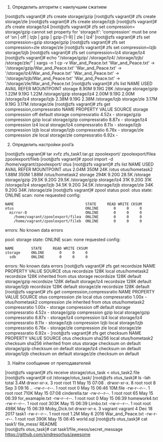 1. Определить алгоритм с наилучшим сжатием

[root@zfs vagrant]# zfs create storage/gzip
[root@zfs vagrant]# zfs create storage/zle
[root@zfs vagrant]# zfs create storage/lzjb
[root@zfs vagrant]# zfs create storage/lz4
[root@zfs vagrant]# zfs set compression= storage/gzip
cannot set property for 'storage/t': 'compression' must be one of 'on | off | lzjb | gzip | gzip-[1-9] | zle | lz4'
[root@zfs vagrant]# zfs set compression=gzip storage/gzip
[root@zfs vagrant]# zfs set compression=zle storage/zle
[root@zfs vagrant]# zfs set compression=lzjb storage/lzjb
[root@zfs vagrant]# zfs set compression=lz4 storage/lz4
[root@zfs vagrant]# echo "/storage/gzip/ /storage/lz4/ /storage/lzjb/ /storage/zle/" | xargs -n 1 cp -v War_and_Peace.txt
'War_and_Peace.txt' -> '/storage/gzip/War_and_Peace.txt'
'War_and_Peace.txt' -> '/storage/lz4/War_and_Peace.txt'
'War_and_Peace.txt' -> '/storage/lzjb/War_and_Peace.txt'
'War_and_Peace.txt' -> '/storage/zle/War_and_Peace.txt
[root@zfs vagrant]# zfs list
NAME           USED  AVAIL     REFER  MOUNTPOINT
storage       8.90M  9.19G       28K  /storage
storage/gzip  1.22M  9.19G     1.22M  /storage/gzip
storage/lz4   2.00M  9.19G     2.00M  /storage/lz4
storage/lzjb  2.38M  9.19G     2.38M  /storage/lzjb
storage/zle   3.17M  9.19G     3.17M  /storage/zle
[root@zfs vagrant]# zfs get compression,compressratio
NAME            PROPERTY       VALUE     SOURCE
storage         compression    off       default
storage         compressratio  4.52x     -
storage/gzip    compression    gzip      local
storage/gzip    compressratio  8.87x     -
storage/lz4     compression    lz4       local
storage/lz4     compressratio  8.11x     -
storage/lzjb    compression    lzjb      local
storage/lzjb    compressratio  6.76x     -
storage/zle     compression    zle       local
storage/zle     compressratio  6.92x     -


2. Определить настройки pool’a

[root@zfs vagrant]# tar xvfz zfs_task1.tar.gz
zpoolexport/
zpoolexport/filea
zpoolexport/fileb
[root@zfs vagrant]# zpool import -d /home/vagrant/zpoolexport/ otus
[root@zfs vagrant]# zfs list
NAME             USED  AVAIL     REFER  MOUNTPOINT
otus            2.04M   350M       24K  /otus
otus/hometask2  1.88M   350M     1.88M  /otus/hometask2
storage          294K  9.20G     28.5K  /storage
storage/gzip    29.5K  9.20G     29.5K  /storage/gzip
storage/lz4       31K  9.20G       31K  /storage/lz4
storage/lzjb    34.5K  9.20G     34.5K  /storage/lzjb
storage/zle       34K  9.20G       34K  /storage/zle
[root@zfs vagrant]# zpool status
  pool: otus
 state: ONLINE
  scan: none requested
config:

	NAME                                 STATE     READ WRITE CKSUM
	otus                                 ONLINE       0     0     0
	  mirror-0                           ONLINE       0     0     0
	    /home/vagrant/zpoolexport/filea  ONLINE       0     0     0
	    /home/vagrant/zpoolexport/fileb  ONLINE       0     0     0

errors: No known data errors

  pool: storage
 state: ONLINE
  scan: none requested
config:

	NAME        STATE     READ WRITE CKSUM
	storage     ONLINE       0     0     0
	  sdb       ONLINE       0     0     0

errors: No known data errors
[root@zfs vagrant]# zfs get recordsize
NAME            PROPERTY    VALUE    SOURCE
otus            recordsize  128K     local
otus/hometask2  recordsize  128K     inherited from otus
storage         recordsize  128K     default
storage/gzip    recordsize  128K     default
storage/lz4     recordsize  128K     default
storage/lzjb    recordsize  128K     default
storage/zle     recordsize  128K     default
[root@zfs vagrant]# zfs get compression,compressratio
NAME            PROPERTY       VALUE     SOURCE
otus            compression    zle       local
otus            compressratio  1.00x     -
otus/hometask2  compression    zle       inherited from otus
otus/hometask2  compressratio  1.00x     -
storage         compression    off       default
storage         compressratio  4.52x     -
storage/gzip    compression    gzip      local
storage/gzip    compressratio  8.87x     -
storage/lz4     compression    lz4       local
storage/lz4     compressratio  8.11x     -
storage/lzjb    compression    lzjb      local
storage/lzjb    compressratio  6.76x     -
storage/zle     compression    zle       local
storage/zle     compressratio  6.92x     -
[root@zfs vagrant]# zfs get checksum
NAME            PROPERTY  VALUE      SOURCE
otus            checksum  sha256     local
otus/hometask2  checksum  sha256     inherited from otus
storage         checksum  on         default
storage/gzip    checksum  on         default
storage/lz4     checksum  on         default
storage/lzjb    checksum  on         default
storage/zle     checksum  on         default


3. Найти сообщение от преподавателей

[root@zfs vagrant]# zfs receive storage/otus_task < otus_task2.file
[root@zfs vagrant]# cd /storage/otus_task/
[root@zfs otus_task]# ls -lah
total 3.4M
drwxr-xr-x. 3 root    root      11 May 15 07:08 .
drwxr-xr-x. 8 root    root       8 Sep  3 09:16 ..
-rw-r--r--. 1 root    root       0 May 15 06:46 10M.file
-rw-r--r--. 1 root    root    710K May 15 07:08 cinderella.tar
-rw-r--r--. 1 root    root      65 May 15 06:39 for_examaple.txt
-rw-r--r--. 1 root    root       0 May 15 06:39 homework4.txt
-rw-r--r--. 1 root    root    303K May 15 06:39 Limbo.txt
-rw-r--r--. 1 root    root    498K May 15 06:39 Moby_Dick.txt
drwxr-xr-x. 3 vagrant vagrant    4 Dec 18  2017 task1
-rw-r--r--. 1 root    root    1.2M May  6  2016 War_and_Peace.txt
-rw-r--r--. 1 root    root    390K May 15 06:45 world.sql
[root@zfs otus_task]# cat task1/
file_mess/ README     
[root@zfs otus_task]# cat task1/file_mess/secret_message 
https://github.com/sindresorhus/awesome

